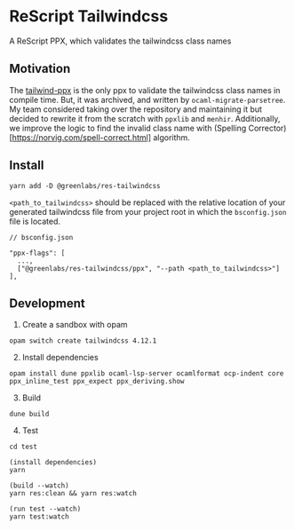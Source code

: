 # ReScript Tailwindcss

A ReScript PPX, which validates the tailwindcss class names

## Motivation

The [tailwind-ppx](https://github.com/dylanirlbeck/tailwind-ppx) is the only ppx to validate the tailwindcss class names in compile time. But, it was archived, and written by `ocaml-migrate-parsetree`. My team considered taking over the repository and maintaining it but decided to rewrite it from the scratch with `ppxlib` and `menhir`. Additionally, we improve the logic to find the invalid class name with (Spelling Corrector)[https://norvig.com/spell-correct.html] algorithm.

## Install

```
yarn add -D @greenlabs/res-tailwindcss
```

`<path_to_tailwindcss>` should be replaced with the relative location of your generated tailwindcss file from your project root in which the `bsconfig.json` file is located.

```
// bsconfig.json

"ppx-flags": [
  ...,
  ["@greenlabs/res-tailwindcss/ppx", "--path <path_to_tailwindcss>"]
],
```

## Development

1. Create a sandbox with opam

```
opam switch create tailwindcss 4.12.1
```

2. Install dependencies

```
opam install dune ppxlib ocaml-lsp-server ocamlformat ocp-indent core ppx_inline_test ppx_expect ppx_deriving.show
```

3. Build

```
dune build
```

4. Test

```
cd test

(install dependencies)
yarn

(build --watch)
yarn res:clean && yarn res:watch

(run test --watch)
yarn test:watch
```
